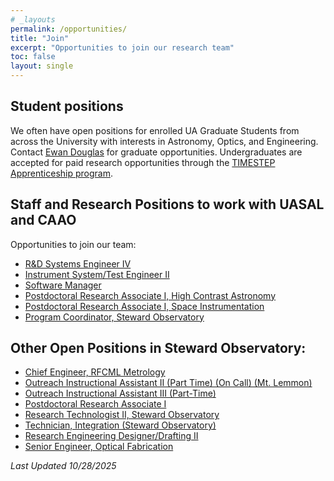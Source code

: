 ```yaml
---
# _layouts
permalink: /opportunities/
title: "Join"
excerpt: "Opportunities to join our research team"
toc: false
layout: single
---
```



## Student positions

We often have open positions for enrolled UA Graduate Students from across the University with interests in Astronomy, Optics, and Engineering. Contact [Ewan Douglas](https://www.as.arizona.edu/people/faculty/ewan-douglas) for graduate opportunities.
Undergraduates are accepted for paid research opportunities through the [TIMESTEP Apprenticeship program](https://lavinia.as.arizona.edu/~timestep/timestep-apprenticeship.html).

## Staff and Research Positions to work with UASAL and CAAO
Opportunities to join our team:
- [R&D Systems Engineer IV](https://arizona.csod.com/ux/ats/careersite/4/home/requisition/22820?c=arizona)
- [Instrument System/Test Engineer II](https://arizona.csod.com/ux/ats/careersite/4/home/requisition/23920?c=arizona)
- [Software Manager](https://arizona.csod.com/ux/ats/careersite/4/home/requisition/23359?c=arizona&sq=req23359)
- [Postdoctoral Research Associate I, High Contrast Astronomy](https://arizona.csod.com/ux/ats/careersite/4/home/requisition/23540?c=arizona)
- [Postdoctoral Research Associate I, Space Instrumentation](https://arizona.csod.com/ux/ats/careersite/4/home/requisition/23547?c=arizona)
- [Program Coordinator, Steward Observatory](https://arizona.csod.com/ux/ats/careersite/4/home/requisition/23924?c=arizona&sq=req23924)

## Other Open Positions in Steward Observatory:
- [Chief Engineer, RFCML Metrology](https://arizona.csod.com/ux/ats/careersite/4/requisition/21476/application?c=arizona&jobboardid=0#1)
- [Outreach Instructional Assistant II (Part Time) (On Call) (Mt. Lemmon)](https://arizona.csod.com/ux/ats/careersite/4/home/requisition/21869?c=arizona&sq=req21869)
- [Outreach Instructional Assistant III (Part-Time)](https://arizona.csod.com/ux/ats/careersite/4/home/requisition/23561?c=arizona&sq=req23561)
- [Postdoctoral Research Associate I](https://arizona.csod.com/ux/ats/careersite/4/home/requisition/23798?c=arizona&sq=req23798)
- [Research Technologist II, Steward Observatory](https://arizona.csod.com/ux/ats/careersite/4/home/requisition/24146?c=arizona&sq=req24146)
- [Technician, Integration (Steward Observatory)](https://arizona.csod.com/ux/ats/careersite/4/home/requisition/24238?c=arizona&sq=req24238)
- [Research Engineering Designer/Drafting II](https://arizona.csod.com/ux/ats/careersite/4/home/requisition/24169?c=arizona&sq=req24169)
- [Senior Engineer, Optical Fabrication](https://arizona.csod.com/ux/ats/careersite/4/home/requisition/23983?c=arizona)
   
_Last Updated 10/28/2025_
